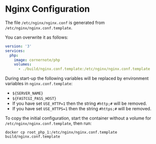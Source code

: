 # Nginx Configuration

The file `/etc/nginx/nginx.conf` is generated from `/etc/nginx/nginx.conf.template`.

You can overwrite it as follows:

```yaml
version: '3'
services:
  php:
    image: cornernote/php
    volumes:
      - ./build/nginx.conf.template:/etc/nginx/nginx.conf.template
```

During start-up the following variables will be replaced by environment variables in `nginx.conf.template`:

* `${SERVER_NAME}`
* `${FASTCGI_PASS_HOST}`
* If you have set `USE_HTTP=1` then the string `#http;#` will be removed.
* If you have set `USE_HTTPS=1` then the string `#https;#` will be removed.

To copy the initial configuration, start the container without a volume for `/etc/nginx/nginx.conf.template`, then run:

```shell script
docker cp root_php_1:/etc/nginx/nginx.conf.template build/nginx.conf.template
```